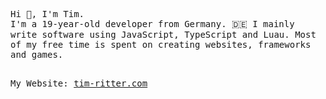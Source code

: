 <p style="font-family: monospace">
  Hi 👋, I'm Tim.<br>
  I'm a 19-year-old developer from Germany. 🇩🇪 I mainly write software using JavaScript, TypeScript and Luau.
  Most of my free time is spent on creating websites, frameworks and games.<br><br>
</p>
<p style="font-family: monospace">
  My Website:
  <a href="https://tim-ritter.com">tim-ritter.com</a>
</p>
